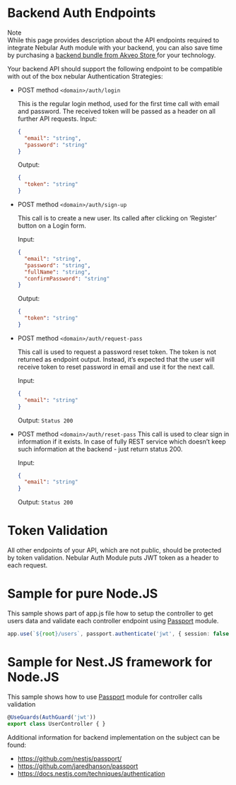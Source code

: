 # Backend Auth Endpoints

<div class="note note-info">
  <div class="note-title">Note</div>
  <div class="note-body">
    While this page provides description about the API endpoints required to integrate Nebular Auth module with your backend, you can also save time by purchasing a
    <a href="https://store.akveo.com?utm_source=nebular_documentation&utm_medium=backend_api_endpoints">
      backend bundle from Akveo Store
    </a>
    for your technology.
  </div>
</div>

Your backend API should support the following endpoint to be compatible with out of the box nebular Authentication Strategies:

- POST method `<domain>/auth/login`

  This is the regular login method, used for the first time call with email and password. The received token will be passed as a header on all further API requests.
  Input:
  ```json
  {
    "email": "string",
    "password": "string"
  }
  ```
  Output:
  ```json
  {
    "token": "string"
  }
  ```

- POST method `<domain>/auth/sign-up`

  This call is to create a new user. Its called after clicking on ‘Register’ button on a Login form.

  Input:
  ```json
  {
    "email": "string",
    "password": "string",
    "fullName": "string",
    "confirmPassword": "string"
  }
  ```
  Output:
  ```json
  {
    "token": "string"
  }
  ```
- POST method `<domain>/auth/request-pass`

  This call is used to request a password reset token. The token is not returned as endpoint output. Instead, it’s expected that the user will receive token to reset password in email and use it for the next call.

  Input:
  ```json
  {
    "email": "string"
  }
  ```
  Output: `Status 200`

- POST method `<domain>/auth/reset-pass`
  This call is used to clear sign in information if it exists. In case of fully REST service which doesn’t keep such information at the backend - just return status 200.
  
  Input:
  ```json
  {
    "email": "string"
  }
  ```
  Output: `Status 200`

# Token Validation

All other endpoints of your API, which are not public, should be protected by token validation. Nebular Auth Module puts JWT token as a header to each request.

# Sample for pure Node.JS

This sample shows part of app.js file how to setup the controller to get users data and validate each controller endpoint using [Passport](https://github.com/jaredhanson/passport) module.

```ts
app.use(`${root}/users`, passport.authenticate('jwt', { session: false }), userController);
```

# Sample for Nest.JS framework for Node.JS

This sample shows how to use [Passport](https://github.com/nestjs/passport/) module for controller calls validation

```ts
@UseGuards(AuthGuard('jwt'))
export class UserController { }
```

Additional information for backend implementation on the subject can be found:
- https://github.com/nestjs/passport/ 
- https://github.com/jaredhanson/passport
- https://docs.nestjs.com/techniques/authentication


